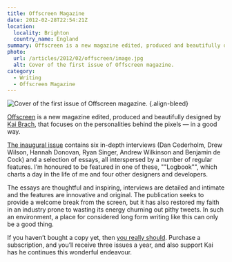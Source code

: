 ```yaml
---
title: Offscreen Magazine
date: 2012-02-28T22:54:21Z
location:
  locality: Brighton
  country_name: England
summary: Offscreen is a new magazine edited, produced and beautifully designed by Kai Brach, focusing on the personalities behind the pixels — in a good way.
photo:
  url: /articles/2012/02/offscreen/image.jpg
  alt: Cover of the first issue of Offscreen magazine.
category:
  - Writing
  - Offscreen Magazine
---
```

![Cover of the first issue of Offscreen magazine.](/image.jpg 'Cover of Issue No1. Photograph: [Kai Brach](https://www.flickr.com/photos/brakai295/6873407277/)')
{.align-bleed}

[Offscreen][1] is a new magazine edited, produced and beautifully designed by [Kai Brach][2], that focuses on the personalities behind the pixels — in a good way.

[The inaugural issue][3] contains six in-depth interviews (Dan Cederholm, Drew Wilson, Hannah Donovan, Ryan Singer, Andrew Wilkinson and Benjamin de Cock) and a selection of essays, all interspersed by a number of regular features. I’m honoured to be featured in one of these, ""Logbook"", which charts a day in the life of me and four other designers and developers.

The essays are thoughtful and inspiring, interviews are detailed and intimate and the features are innovative and original. The publication seeks to provide a welcome break from the screen, but it has also restored my faith in an industry prone to wasting its energy churning out pithy tweets. In such an environment, a place for considered long form writing like this can only be a good thing.

If you haven’t bought a copy yet, then [you really should][1]. Purchase a subscription, and you’ll receive three issues a year, and also support Kai has he continues this wonderful endeavour.

[1]: http://www.offscreenmag.com/
[2]: http://brizk.com/
[3]: http://www.offscreenmag.com/issue1/
